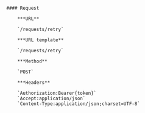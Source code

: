    #### Request

        ***URL**

        `/requests/retry`

        ***URL template**

        `/requests/retry`

        ***Method**

        `POST`

        ***Headers**

        `Authorization:Bearer{token}`
        `Accept:application/json`
        `Content-Type:application/json;charset=UTF-8`
